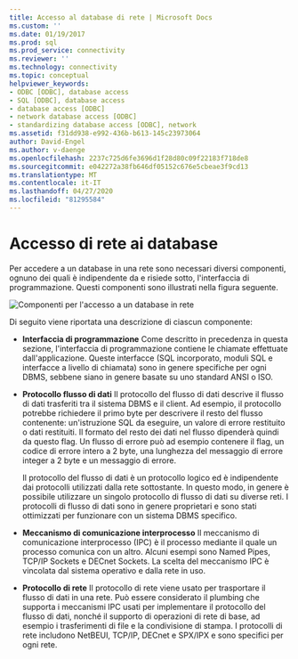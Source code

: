 ```yaml
---
title: Accesso al database di rete | Microsoft Docs
ms.custom: ''
ms.date: 01/19/2017
ms.prod: sql
ms.prod_service: connectivity
ms.reviewer: ''
ms.technology: connectivity
ms.topic: conceptual
helpviewer_keywords:
- ODBC [ODBC], database access
- SQL [ODBC], database access
- database access [ODBC]
- network database access [ODBC]
- standardizing database access [ODBC], network
ms.assetid: f31dd938-e992-436b-b613-145c23973064
author: David-Engel
ms.author: v-daenge
ms.openlocfilehash: 2237c725d6fe3696d1f28d80c09f22183f718de8
ms.sourcegitcommit: e042272a38fb646df05152c676e5cbeae3f9cd13
ms.translationtype: MT
ms.contentlocale: it-IT
ms.lasthandoff: 04/27/2020
ms.locfileid: "81295584"
---
```

# <a name="network-database-access"></a>Accesso di rete ai database
Per accedere a un database in una rete sono necessari diversi componenti, ognuno dei quali è indipendente da e risiede sotto, l'interfaccia di programmazione. Questi componenti sono illustrati nella figura seguente.  
  
 ![Componenti per l'accesso a un database in rete](../../odbc/reference/media/pr04.gif "Pr04")  
  
 Di seguito viene riportata una descrizione di ciascun componente:  
  
-   **Interfaccia di programmazione** Come descritto in precedenza in questa sezione, l'interfaccia di programmazione contiene le chiamate effettuate dall'applicazione. Queste interfacce (SQL incorporato, moduli SQL e interfacce a livello di chiamata) sono in genere specifiche per ogni DBMS, sebbene siano in genere basate su uno standard ANSI o ISO.  
  
-   **Protocollo flusso di dati** Il protocollo del flusso di dati descrive il flusso di dati trasferiti tra il sistema DBMS e il client. Ad esempio, il protocollo potrebbe richiedere il primo byte per descrivere il resto del flusso contenente: un'istruzione SQL da eseguire, un valore di errore restituito o dati restituiti. Il formato del resto dei dati nel flusso dipenderà quindi da questo flag. Un flusso di errore può ad esempio contenere il flag, un codice di errore intero a 2 byte, una lunghezza del messaggio di errore integer a 2 byte e un messaggio di errore.  
  
     Il protocollo del flusso di dati è un protocollo logico ed è indipendente dai protocolli utilizzati dalla rete sottostante. In questo modo, in genere è possibile utilizzare un singolo protocollo di flusso di dati su diverse reti. I protocolli di flusso di dati sono in genere proprietari e sono stati ottimizzati per funzionare con un sistema DBMS specifico.  
  
-   **Meccanismo di comunicazione interprocesso** Il meccanismo di comunicazione interprocesso (IPC) è il processo mediante il quale un processo comunica con un altro. Alcuni esempi sono Named Pipes, TCP/IP Sockets e DECnet Sockets. La scelta del meccanismo IPC è vincolata dal sistema operativo e dalla rete in uso.  
  
-   **Protocollo di rete** Il protocollo di rete viene usato per trasportare il flusso di dati in una rete. Può essere considerato il plumbing che supporta i meccanismi IPC usati per implementare il protocollo del flusso di dati, nonché il supporto di operazioni di rete di base, ad esempio i trasferimenti di file e la condivisione di stampa. I protocolli di rete includono NetBEUI, TCP/IP, DECnet e SPX/IPX e sono specifici per ogni rete.
